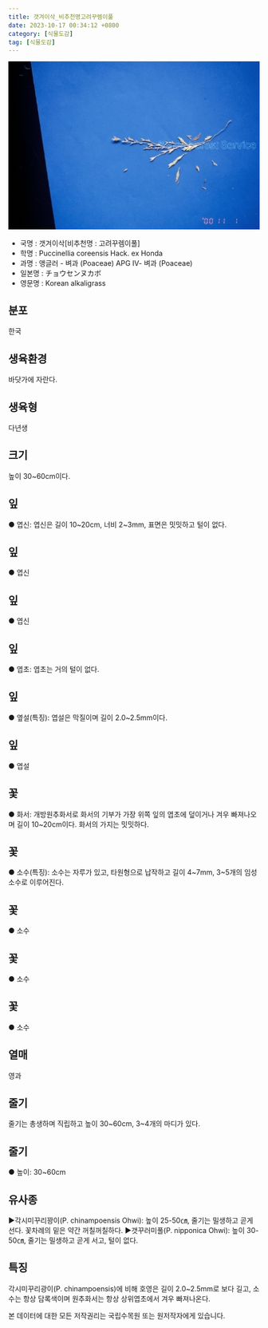 ```yaml
---
title: 갯겨이삭_비추천명고려꾸렘이풀
date: 2023-10-17 00:34:12 +0800
category: [식물도감]
tag: [식물도감]
---
```




![갯겨이삭[비추천명 : 고려꾸렘이풀]](/assets/img/fileUpload/plants/basic/Gramineae/Puccinellia/14704/1_th2.JPG)
- 국명 : 갯겨이삭[비추천명 : 고려꾸렘이풀]
- 학명 : Puccinellia coreensis Hack. ex Honda
- 과명 : 앵글러 - 벼과 (Poaceae) APG Ⅳ- 벼과 (Poaceae)
- 일본명 : チョウセンヌカボ
- 영문명 : Korean alkaligrass


## 분포
한국
## 생육환경
바닷가에 자란다. 
## 생육형
다년생
## 크기
높이 30~60cm이다.
## 잎
● 엽신: 엽신은 길이 10~20cm, 너비 2~3mm, 표면은 밋밋하고 털이 없다.
## 잎
● 엽신
## 잎
● 엽신
## 잎
● 엽초: 엽초는 거의 털이 없다.
## 잎
● 옆설(특징): 엽설은 막질이며 길이 2.0~2.5mm이다.
## 잎
● 엽설
## 꽃
● 화서: 개방원추화서로 화서의 기부가 가장 위쪽 잎의 엽초에 덮이거나 겨우 빠져나오며 길이 10~20cm이다. 화서의 가지는 밋밋하다.
## 꽃
● 소수(특징): 소수는 자루가 있고, 타원형으로 납작하고 길이 4~7mm, 3~5개의 임성소수로 이루어진다.
## 꽃
● 소수
## 꽃
● 소수
## 꽃
● 소수
## 열매
영과
## 줄기
줄기는 총생하며 직립하고 높이 30~60cm, 3~4개의 마디가 있다.
## 줄기
● 높이: 30~60cm
## 유사종
▶각시미꾸리꽝이(P. chinampoensis Ohwi): 높이 25-50㎝, 줄기는 밀생하고 곧게 선다. 꽃차례의 밑은 약간 꺼칠꺼칠하다. 
▶갯꾸러미풀(P. nipponica Ohwi): 높이 30-50㎝, 줄기는 밀생하고 곧게 서고, 털이 없다.
## 특징
각시미꾸리광이(P. chinampoensis)에 비해 호영은 길이 2.0~2.5mm로 보다 길고, 소수는 항상 담록색이며 원추화서는 항상 상위엽초에서 겨우 빠져나온다.






본 데이터에 대한 모든 저작권리는 국립수목원 또는 원저작자에게 있습니다.
